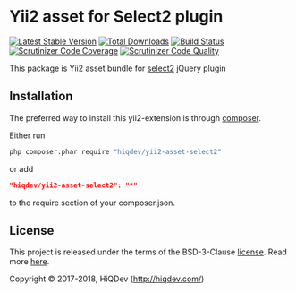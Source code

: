 # Yii2 asset for Select2 plugin

[![Latest Stable Version](https://poser.pugx.org/hiqdev/yii2-asset-select2/v/stable)](https://packagist.org/packages/hiqdev/yii2-asset-select2)
[![Total Downloads](https://poser.pugx.org/hiqdev/yii2-asset-select2/downloads)](https://packagist.org/packages/hiqdev/yii2-asset-select2)
[![Build Status](https://img.shields.io/travis/hiqdev/yii2-asset-select2.svg)](https://travis-ci.org/hiqdev/yii2-asset-select2)
[![Scrutinizer Code Coverage](https://img.shields.io/scrutinizer/coverage/g/hiqdev/yii2-asset-select2.svg)](https://scrutinizer-ci.com/g/hiqdev/yii2-asset-select2/)
[![Scrutinizer Code Quality](https://img.shields.io/scrutinizer/g/hiqdev/yii2-asset-select2.svg)](https://scrutinizer-ci.com/g/hiqdev/yii2-asset-select2/)

This package is Yii2 asset bundle for [select2](https://github.com/select2/select2) jQuery plugin

## Installation

The preferred way to install this yii2-extension is through [composer](http://getcomposer.org/download/).

Either run

```sh
php composer.phar require "hiqdev/yii2-asset-select2"
```

or add

```json
"hiqdev/yii2-asset-select2": "*"
```

to the require section of your composer.json.

## License

This project is released under the terms of the BSD-3-Clause [license](LICENSE).
Read more [here](http://choosealicense.com/licenses/bsd-3-clause).

Copyright © 2017-2018, HiQDev (http://hiqdev.com/)
